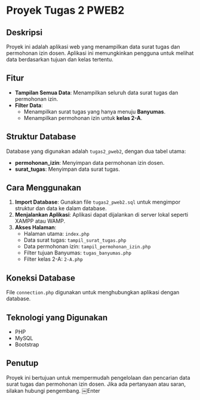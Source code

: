 # Proyek Tugas 2 PWEB2

## Deskripsi
Proyek ini adalah aplikasi web yang menampilkan data surat tugas dan permohonan izin dosen. Aplikasi ini memungkinkan pengguna untuk melihat data berdasarkan tujuan dan kelas tertentu.

## Fitur
- **Tampilan Semua Data**: Menampilkan seluruh data surat tugas dan permohonan izin.
- **Filter Data**: 
  - Menampilkan surat tugas yang hanya menuju **Banyumas**.
  - Menampilkan permohonan izin untuk **kelas 2-A**.

## Struktur Database
Database yang digunakan adalah `tugas2_pweb2`, dengan dua tabel utama:
- **permohonan_izin**: Menyimpan data permohonan izin dosen.
- **surat_tugas**: Menyimpan data surat tugas.

## Cara Menggunakan
1. **Import Database**: Gunakan file `tugas2_pweb2.sql` untuk mengimpor struktur dan data ke dalam database.
2. **Menjalankan Aplikasi**: Aplikasi dapat dijalankan di server lokal seperti XAMPP atau WAMP.
3. **Akses Halaman**:
   - Halaman utama: `index.php`
   - Data surat tugas: `tampil_surat_tugas.php`
   - Data permohonan izin: `tampil_permohonan_izin.php`
   - Filter tujuan Banyumas: `tugas_banyumas.php`
   - Filter kelas 2-A: `2-A.php`

## Koneksi Database
File `connection.php` digunakan untuk menghubungkan aplikasi dengan database.

## Teknologi yang Digunakan
- PHP
- MySQL
- Bootstrap

## Penutup
Proyek ini bertujuan untuk mempermudah pengelolaan dan pencarian data surat tugas dan permohonan izin dosen. Jika ada pertanyaan atau saran, silakan hubungi pengembang.
￼Enter

